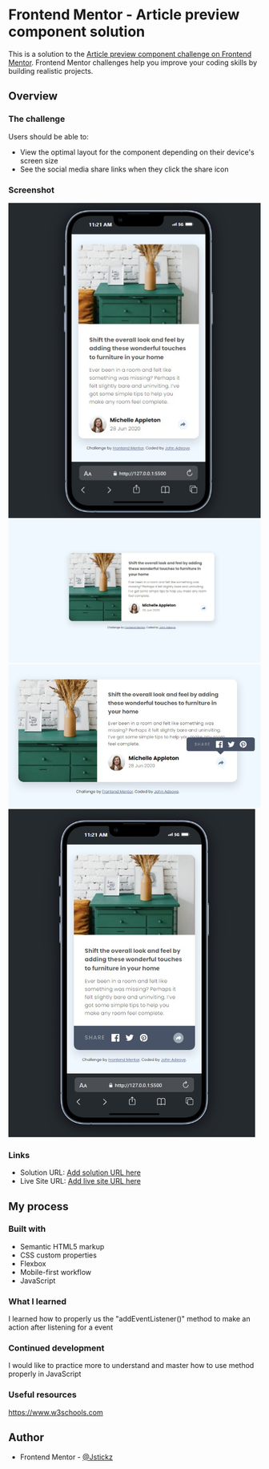 # Frontend Mentor - Article preview component solution

This is a solution to the [Article preview component challenge on Frontend Mentor](https://www.frontendmentor.io/challenges/article-preview-component-dYBN_pYFT). Frontend Mentor challenges help you improve your coding skills by building realistic projects. 


## Overview

### The challenge

Users should be able to:

- View the optimal layout for the component depending on their device's screen size
- See the social media share links when they click the share icon

### Screenshot

![](./screenshot1.jpeg)
![](./screenshot2.jpeg)
![](./screenshot3.jpeg)
![](./screenshot4.jpeg)

### Links

- Solution URL: [Add solution URL here](https://github.com/Jstickz/article-preview-component-master.git)
- Live Site URL: [Add live site URL here](https://your-live-site-url.com)

## My process

### Built with

- Semantic HTML5 markup
- CSS custom properties
- Flexbox
- Mobile-first workflow
- JavaScript

### What I learned

I learned how to properly us the "addEventListener()" method to make an action after listening for a event

### Continued development

I would like to practice more to understand and master how to use method properly in JavaScript

### Useful resources

https://www.w3schools.com

## Author

- Frontend Mentor - [@Jstickz](https://www.frontendmentor.io/profile/Jstickz)
